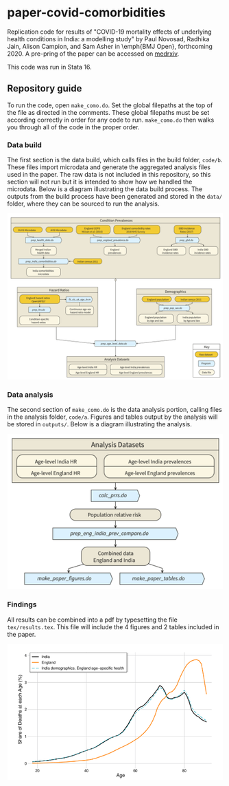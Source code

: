 # paper-covid-comorbidities
Replication code for results of "COVID-19 mortality effects of
underlying health conditions in India: a modelling study" by Paul
Novosad, Radhika Jain, Alison Campion, and Sam Asher in \emph{BMJ
Open}, forthcoming 2020. A pre-pring of the paper can be accessed on
[medrxiv](https://www.medrxiv.org/content/10.1101/2020.07.05.20140343v1).

This code was run in Stata 16. 

## Repository guide
To run the code, open `make_como.do`. Set the global filepaths at the
top of the file as directed in the comments. These global filepaths
must be set according correctly in order for any code to
run. `make_como.do` then walks you through all of the code in the
proper order.

### Data build
The first section is the data build, which calls files in the build folder,
`code/b`. These files import microdata and generate the aggregated
analysis files used in the paper. The raw data is not included in
this repository, so this section will not run but it is intended to
show how we handled the microdata. Below is a diagram illustrating the
data build process. The outputs from the build process have been
generated and stored in the `data/` folder, where they can be sourced
to run the analysis.

![alt text](https://github.com/devdatalab/paper-covid-comorbidities/blob/main/assets/covid-como-build.png "Data build workflow")

### Data analysis
The second section of `make_como.do` is the data analysis portion,
calling files in the analysis folder, `code/a`. Figures and tables
output by the analysis will be stored in `outputs/`.  Below is a
diagram illustrating the analysis.

![alt text](https://github.com/devdatalab/paper-covid-comorbidities/blob/main/assets/covid-como-analysis.png "Analysis workflow")

### Findings
All results can be combined into a pdf by typesetting the file
`tex/results.tex`.  This file will include the 4 figures and 2 tables
included in the paper.

![alt text](https://github.com/devdatalab/paper-covid-comorbidities/blob/main/assets/figure4.png "Figure 4")

